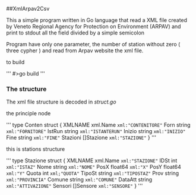 ##XmlArpav2Csv

This a simple program written in Go language that read a XML file created by Veneto Regional Agency for Protection on Environment 
(ARPAV) and print to stdout all the field divided by a simple semicolon

Program have only one parameter, the number of station without zero ( three cypher ) and read from Arpav website  the xml file. 

to build 

'''
#>go build
'''

### The structure
The xml file structure is decoded in _struct.go_ 


the principle node

'''
type Conten struct  {
    XMLNAME     xml.Name   `xml:"CONTENITORE"`
    Forn        string     `xml:"FORNITORE"`
    IstRun	string     `xml:"ISTANTERUN"`
    Inizio      string     `xml:"INIZIO"`
    Fine        string     `xml:"FINE"`
    Stazioni    []Stazione `xml:"STAZIONE"`
}
'''

this is stations structure

'''
type Stazione struct {
         XMLNAME xml.Name   `xml:"STAZIONE"`
         IDSt  int          `xml:"ISTAZ"`
         Nome  string       `xml:"NOME"`
	 PosX  float64      `xml:"X"`
	 PosY  float64      `xml:"Y"`
         Quota  int         `xml;"QUOTA"`
  	 TipoSt string      `xml:"TIPOSTAZ"`
         Prov   string	    `xml:"PROVINCIA"`
	 Comune string	    `xml:"COMUNE"`
	 DataAtt string	    `xml:"ATTIVAZIONE"`
	 Sensori []Sensore  `xml:"SENSORE"`
}
'''

